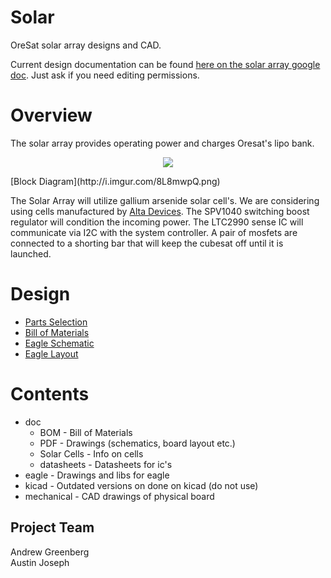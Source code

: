 # Solar
OreSat solar array designs and CAD.

Current design documentation can be found [here on the solar array google doc](https://docs.google.com/document/d/12vTM7Nvca8MzUQj_UqHETxqTQUYI2aZk1vTmDey_-34/edit?usp=sharing). Just ask if you need editing permissions.

# Overview

The solar array provides operating power and charges Oresat's lipo bank.

<p align="center">
  <img src="http://i.imgur.com/8L8mwpQ.png"/>
</p>
[Block Diagram](http://i.imgur.com/8L8mwpQ.png)

The Solar Array will utilize gallium arsenide solar cell's.  We are considering using cells manufactured by [Alta Devices](https://http://www.altadevices.com/).  The SPV1040 switching boost regulator will condition the incoming power.  The LTC2990 sense IC will communicate via I2C with the system controller.  A pair of mosfets are connected to a shorting bar that will keep the cubesat off until it is launched.

# Design

- [Parts Selection](https://github.com/oresat/solar/blob/master/Parts_Selection.md)
- [Bill of Materials](https://github.com/oresat/solar/blob/master/doc/BOM/Rev1_BOM.ods)
- [Eagle Schematic](https://github.com/oresat/solar/blob/master/eagle/1u_panel.sch)
- [Eagle Layout](https://github.com/oresat/solar/blob/master/eagle/1u_panel.brd)

# Contents
- doc
  - BOM - Bill of Materials
  - PDF - Drawings (schematics, board layout etc.)
  - Solar Cells - Info on cells
  - datasheets - Datasheets for ic's
- eagle - Drawings and libs for eagle
- kicad - Outdated versions on done on kicad (do not use)
- mechanical - CAD drawings of physical board


## Project Team
  Andrew Greenberg  
  Austin Joseph



